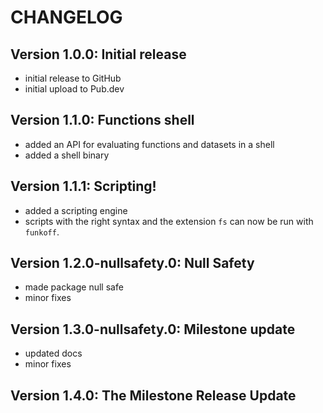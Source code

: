 # CHANGELOG

## Version 1.0.0: Initial release

- initial release to GitHub
- initial upload to Pub.dev

## Version 1.1.0: Functions shell

- added an API for evaluating functions and datasets in a shell
- added a shell binary

## Version 1.1.1: Scripting!

- added a scripting engine
- scripts with the right syntax and the extension `fs` can now be run with `funkoff`.

## Version 1.2.0-nullsafety.0: Null Safety

- made package null safe
- minor fixes

## Version 1.3.0-nullsafety.0: Milestone update

- updated docs
- minor fixes

## Version 1.4.0: The Milestone Release Update
